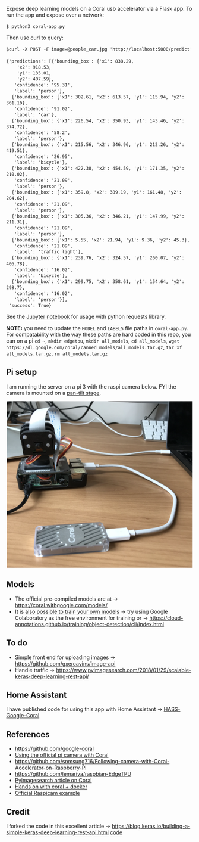 Expose deep learning models on a Coral usb accelerator via a Flask app. To run the app and expose over a network: 
```
$ python3 coral-app.py
```
Then use curl to query:
```
$curl -X POST -F image=@people_car.jpg 'http://localhost:5000/predict'
 
{'predictions': [{'bounding_box': {'x1': 838.29,
    'x2': 918.53,
    'y1': 135.01,
    'y2': 407.59},
   'confidence': '95.31',
   'label': 'person'},
  {'bounding_box': {'x1': 302.61, 'x2': 613.57, 'y1': 115.94, 'y2': 361.16},
   'confidence': '91.02',
   'label': 'car'},
  {'bounding_box': {'x1': 226.54, 'x2': 350.93, 'y1': 143.46, 'y2': 374.72},
   'confidence': '58.2',
   'label': 'person'},
  {'bounding_box': {'x1': 215.56, 'x2': 346.96, 'y1': 212.26, 'y2': 419.51},
   'confidence': '26.95',
   'label': 'bicycle'},
  {'bounding_box': {'x1': 422.38, 'x2': 454.59, 'y1': 171.35, 'y2': 210.02},
   'confidence': '21.09',
   'label': 'person'},
  {'bounding_box': {'x1': 359.8, 'x2': 389.19, 'y1': 161.48, 'y2': 204.62},
   'confidence': '21.09',
   'label': 'person'},
  {'bounding_box': {'x1': 305.36, 'x2': 346.21, 'y1': 147.99, 'y2': 211.31},
   'confidence': '21.09',
   'label': 'person'},
  {'bounding_box': {'x1': 5.55, 'x2': 21.94, 'y1': 9.36, 'y2': 45.3},
   'confidence': '21.09',
   'label': 'traffic light'},
  {'bounding_box': {'x1': 239.76, 'x2': 324.57, 'y1': 260.07, 'y2': 406.78},
   'confidence': '16.02',
   'label': 'bicycle'},
  {'bounding_box': {'x1': 299.75, 'x2': 358.61, 'y1': 154.64, 'y2': 298.7},
   'confidence': '16.02',
   'label': 'person'}],
 'success': True}
```

See the [Jupyter notebook](https://github.com/robmarkcole/coral-pi-rest-server/blob/master/coral-app-usage.ipynb) for usage with python requests library.

**NOTE:** you need to update the `MODEL` and `LABELS` file paths in `coral-app.py`. For compatability with the way these paths are hard coded in this repo, you can on a pi `cd ~`, `mkdir edgetpu`, `mkdir all_models`, `cd all_models`, `wget https://dl.google.com/coral/canned_models/all_models.tar.gz`, `tar xf all_models.tar.gz`, `rm all_models.tar.gz`

## Pi setup
I am running the server on a pi 3 with the raspi camera below. FYI the camera is mounted on a [pan-tilt stage](https://shop.pimoroni.com/products/pan-tilt-hat).

<p align="center">
<img src="https://github.com/robmarkcole/coral-pi-rest-server/blob/master/images/my_setup.png" width="500">
</p>

## Models
* The official pre-compiled models are at -> https://coral.withgoogle.com/models/
* It is [also possible to train your own models](https://coral.withgoogle.com/tutorials/edgetpu-models-intro/) -> try using Google Colaboratory as the free environment for training or -> https://cloud-annotations.github.io/training/object-detection/cli/index.html

## To do
* Simple front end for uploading images -> https://github.com/gxercavins/image-api 
* Handle traffic -> https://www.pyimagesearch.com/2018/01/29/scalable-keras-deep-learning-rest-api/

## Home Assistant
I have published code for using this app with Home Assistant -> [HASS-Google-Coral](https://github.com/robmarkcole/HASS-Google-Coral)

## References
* https://github.com/google-coral
* [Using the official pi camera with Coral](https://github.com/nickoala/edgetpu-on-pi)
* https://github.com/snmsung716/Following-camera-with-Coral-Accelerator-on-Raspberry-Pi
* https://github.com/lemariva/raspbian-EdgeTPU
* [Pyimagesearch article on Coral](https://www.pyimagesearch.com/2019/04/22/getting-started-with-google-corals-tpu-usb-accelerator/)
* [Hands on with coral + docker](https://lemariva.com/blog/2019/04/edge-tpu-coral-usb-accelerator-dockerized)
* [Official Raspicam example](https://github.com/google-coral/examples-camera/blob/master/raspicam/classify_capture.py)

## Credit
I forked the code in this excellent article -> https://blog.keras.io/building-a-simple-keras-deep-learning-rest-api.html [code](https://github.com/jrosebr1/simple-keras-rest-api)
